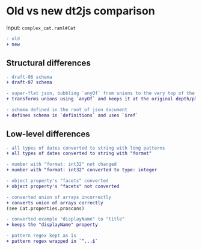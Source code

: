 # Old vs new dt2js comparison

Input: `complex_cat.raml#Cat`

```diff
- old
+ new
```

## Structural differences

```diff
- draft-06 schema
+ draft-07 schema

- super-flat json, bubbling `anyOf` from unions to the very top of the schema
+ transforms unions using `anyOf` and keeps it at the original depth/place

- schema defined in the root of json document
+ defines schema in `definitions` and uses `$ref`
```

## Low-level differences

```diff
- all types of dates converted to string with long patterns
+ all types of dates converted to string with "format"

- number with "format: int32" not changed
+ number with "format: int32" converted to type: integer

- object property's "facets" converted
+ object property's "facets" not converted

- converted union of arrays incorrectly
+ converts union of arrays correctly
(see Cat.properties.proscons)

- converted example "displayName" to "title"
+ keeps the "displayName" property

- pattern regex kept as is
+ pattern regex wrapped in `^...$`
```
